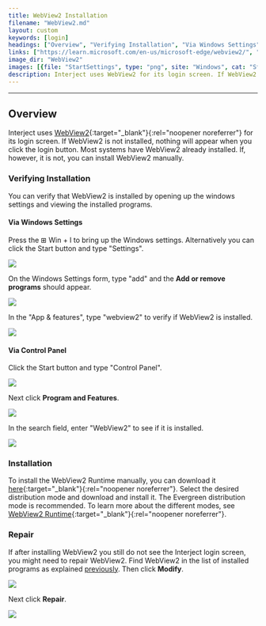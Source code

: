 ```yaml
---
title: WebView2 Installation
filename: "WebView2.md"
layout: custom
keywords: [login]
headings: ["Overview", "Verifying Installation", "Via Windows Settings", "Via Control Panel", "Installation", "Repair"]
links: ["https://learn.microsoft.com/en-us/microsoft-edge/webview2/", "https://developer.microsoft.com/en-us/microsoft-edge/webview2/", "https://learn.microsoft.com/en-us/microsoft-edge/webview2/concepts/distribution"]
image_dir: "WebView2"
images: [{file: "StartSettings", type: "png", site: "Windows", cat: "Start Menu", sub: "", report: "", ribbon: "", config: ""}, {file: "AddOrRemovePrograms", type: "png", site: "Windows", cat: "Settings", sub: "", report: "", ribbon: "", config: ""}, {file: "WebView2Installed", type: "png", site: "Windows", cat: "Apps & features", sub: "", report: "", ribbon: "", config: ""}, {file: "StartControlPanel", type: "png", site: "Windows", cat: "Start Menu", sub: "", report: "", ribbon: "", config: ""}, {file: "ProgramsAndFeatures", type: "png", site: "Windows", cat: "Control Panel", sub: "", report: "", ribbon: "", config: ""}, {file: "WebView2InstalledControlPanel", type: "png", site: "Windows", cat: "Programs and Features", sub: "", report: "", ribbon: "", config: ""}, {file: "ModifyWebView2", type: "png", site: "Windows", cat: "Apps & features", sub: "", report: "", ribbon: "", config: ""}, {file: "RepairWebView2", type: "png", site: "Windows", cat: "Repair", sub: "", report: "", ribbon: "", config: ""}]
description: Interject uses WebView2 for its login screen. If WebView2 is not installed, nothing will appear when you click the login button. Most systems have WebView2 already installed. If, however, it is not, you can install WebView2 manually.
---
```

* * *

## Overview

Interject uses [WebView2](https://learn.microsoft.com/en-us/microsoft-edge/webview2/){:target="_blank"}{:rel="noopener noreferrer"} for its login screen. If WebView2 is not installed, nothing will appear when you click the login button. Most systems have WebView2 already installed. If, however, it is not, you can install WebView2 manually.

### Verifying Installation

You can verify that WebView2 is installed by opening up the windows settings and viewing the installed programs.

#### Via Windows Settings

Press the ⊞ Win + I to bring up the Windows settings. Alternatively you can click the Start button and type "Settings".

![](/images/WebView2/StartSettings.png)
<br>

On the Windows Settings form, type "add" and the **Add or remove programs** should appear.

![](/images/WebView2/AddOrRemovePrograms.png)
<br>

In the "App & features", type "webview2" to verify if WebView2 is installed.

![](/images/WebView2/WebView2Installed.png)
<br>

#### Via Control Panel

Click the Start button and type "Control Panel".

![](/images/WebView2/StartControlPanel.png)
<br>

Next click **Program and Features**.

![](/images/WebView2/ProgramsAndFeatures.png)
<br>

In the search field, enter "WebView2" to see if it is installed.

![](/images/WebView2/WebView2InstalledControlPanel.png)
<br>

### Installation

To install the WebView2 Runtime manually, you can download it [here](https://developer.microsoft.com/en-us/microsoft-edge/webview2/){:target="_blank"}{:rel="noopener noreferrer"}. Select the desired distribution mode and download and install it. The Evergreen distribution mode is recommended. To learn more about the different modes, see [WebView2 Runtime](https://learn.microsoft.com/en-us/microsoft-edge/webview2/concepts/distribution){:target="_blank"}{:rel="noopener noreferrer"}.

### Repair

If after installing WebView2 you still do not see the Interject login screen, you might need to repair WebView2. Find WebView2 in the list of installed programs as explained [previously](#verifying-installation). Then click **Modify**.

![](/images/WebView2/ModifyWebView2.png)
<br>

Next click **Repair**.

![](/images/WebView2/RepairWebView2.png)
<br>
